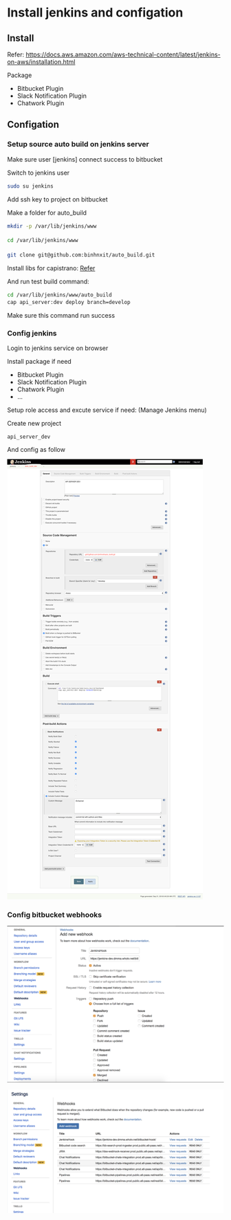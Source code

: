 # Install jenkins and configation

## Install
Refer: https://docs.aws.amazon.com/aws-technical-content/latest/jenkins-on-aws/installation.html

Package

- Bitbucket Plugin
- Slack Notification Plugin
- Chatwork Plugin

## Configation

### Setup source auto build on jenkins server
Make sure user [jenkins] connect success to bitbucket

Switch to jenkins user
```sh
sudo su jenkins
```

Add ssh key to project on bitbucket

Make a folder for auto_build

```sh
mkdir -p /var/lib/jenkins/www

cd /var/lib/jenkins/www

git clone git@github.com:binhnxit/auto_build.git
```

Install libs for capistrano: [Refer](../)

And run test build command: 
```sh
cd /var/lib/jenkins/www/auto_build
cap api_server:dev deploy branch=develop
```

Make sure this command run success

### Config jenkins

Login to jenkins service on browser

Install package if need

- Bitbucket Plugin
- Slack Notification Plugin
- Chatwork Plugin
- ...

Setup role access and excute service if need: (Manage Jenkins menu)

Create new project

```
api_server_dev
```

And config as follow


![](../assests/jenkins_config.png)

### Config bitbucket webhooks

![](../assests/webhooks-config.png)

![](../assests/webhooks-config2.png)